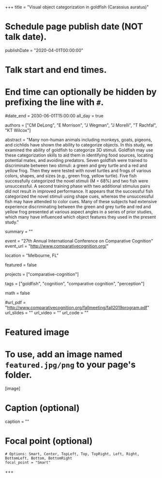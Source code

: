 +++
title = "Visual object categorization in goldfish (Carassius auratus)"

# Schedule page publish date (NOT talk date).
publishDate = "2020-04-01T00:00:00"

# Talk start and end times.
#   End time can optionally be hidden by prefixing the line with `#`.
#date_end = 2030-06-01T15:00:00
all_day = true

authors = ["CM DeLong", "E Morrison", "J Wegman", "J Morelli", "T Rachfal", "KT Wilcox"]

abstract = "Many non-human animals including monkeys, goats, pigeons, and cichlids have shown the ability to categorize objects. In this study, we examined the ability of goldfish to categorize 3D stimuli. Goldfish may use these categorization skills to aid them in identifying food sources, locating potential mates, and avoiding predators. Seven goldfish were trained to discriminate between two stimuli: a green and grey turtle and a red and yellow frog. Then they were tested with novel turtles and frogs of various colors, shapes, and sizes (e.g., green frog, yellow turtle). Five fish successfully categorized the novel stimuli (M = 68%) and two fish were unsuccessful. A second training phase with two additional stimulus pairs did not result in improved performance. It appears that the successful fish categorized the novel stimuli using shape cues, whereas the unsuccessful fish may have attended to color cues. Many of these subjects had extensive experience discriminating between the green and grey turtle and red and yellow frog presented at various aspect angles in a series of prior studies, which many have influenced which object features they used in the present study."

summary = ""

event = "27th Annual International Conference on Comparative Cognition"
event_url = "http://www.comparativecognition.org/"

location = "Melbourne, FL"

featured = false

projects = ["comparative-cognition"]

tags = ["goldfish", "cognition", "comparative cognition", "perception"]

math = false

#url_pdf = "http://www.comparativecognition.org/fallmeeting/fall2019program.pdf"
url_slides = ""
url_video = ""
url_code = ""

# Featured image
# To use, add an image named `featured.jpg/png` to your page's folder.
[image]
  # Caption (optional)
  caption = ""

  # Focal point (optional)
    # Options: Smart, Center, TopLeft, Top, TopRight, Left, Right, BottomLeft, Bottom, BottomRight
    focal_point = "Smart"

+++
